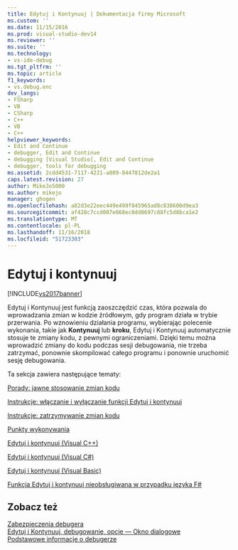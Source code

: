 ```yaml
---
title: Edytuj i Kontynuuj | Dokumentacja firmy Microsoft
ms.custom: ''
ms.date: 11/15/2016
ms.prod: visual-studio-dev14
ms.reviewer: ''
ms.suite: ''
ms.technology:
- vs-ide-debug
ms.tgt_pltfrm: ''
ms.topic: article
f1_keywords:
- vs.debug.enc
dev_langs:
- FSharp
- VB
- CSharp
- C++
- VB
- C++
helpviewer_keywords:
- Edit and Continue
- debugger, Edit and Continue
- debugging [Visual Studio], Edit and Continue
- debugger, tools for debugging
ms.assetid: 2cdd4531-7117-4221-a809-8447812de2a1
caps.latest.revision: 27
author: MikeJo5000
ms.author: mikejo
manager: ghogen
ms.openlocfilehash: a82d3e22eec449e499f845965ad8c838600d9ea3
ms.sourcegitcommit: af428c7ccd007e668ec0dd8697c88fc5d8bca1e2
ms.translationtype: MT
ms.contentlocale: pl-PL
ms.lasthandoff: 11/16/2018
ms.locfileid: "51723303"
---
```

# <a name="edit-and-continue"></a>Edytuj i kontynuuj
[!INCLUDE[vs2017banner](../includes/vs2017banner.md)]

Edytuj i Kontynuuj jest funkcją zaoszczędzić czas, która pozwala do wprowadzania zmian w kodzie źródłowym, gdy program działa w trybie przerwania. Po wznowieniu działania programu, wybierając polecenie wykonania, takie jak **Kontynuuj** lub **kroku**, Edytuj i Kontynuuj automatycznie stosuje te zmiany kodu, z pewnymi ograniczeniami. Dzięki temu można wprowadzić zmiany do kodu podczas sesji debugowania, nie trzeba zatrzymać, ponownie skompilować całego programu i ponownie uruchomić sesję debugowania.  
  
 Ta sekcja zawiera następujące tematy:  
  
 [Porady: jawne stosowanie zmian kodu](http://msdn.microsoft.com/en-us/89c4fce9-a3ef-432d-a840-67840b1c4be8)  
  
 [Instrukcje: włączanie i wyłączanie funkcji Edytuj i kontynuuj](../debugger/how-to-enable-and-disable-edit-and-continue.md)  
  
 [Instrukcje: zatrzymywanie zmian kodu](../debugger/how-to-stop-code-changes.md)  
  
 [Punkty wykonywania](http://msdn.microsoft.com/en-us/dd9855a7-b536-4e76-821f-27017829b996)  
  
 [Edytuj i kontynuuj (Visual C++)](../debugger/edit-and-continue-visual-cpp.md)  
  
 [Edytuj i kontynuuj (Visual C#)](../debugger/edit-and-continue-visual-csharp.md)  
  
 [Edytuj i kontynuuj (Visual Basic)](../debugger/edit-and-continue-visual-basic.md)  
  
 [Funkcja Edytuj i kontynuuj nieobsługiwana w przypadku języka F#](../debugger/edit-and-continue-not-supported-for-f-hash.md)  
  
## <a name="see-also"></a>Zobacz też  
 [Zabezpieczenia debugera](../debugger/debugger-security.md)   
 [Edytuj i Kontynuuj, debugowanie, opcje — Okno dialogowe](http://msdn.microsoft.com/library/009d225f-ef65-463f-a146-e4c518f86103)   
 [Podstawowe informacje o debugerze](../debugger/debugger-basics.md)



